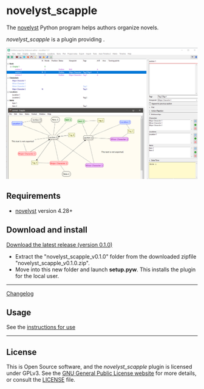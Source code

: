 # novelyst_scapple

The [novelyst](https://peter88213.github.io/novelyst/) Python program helps authors organize novels.  

*novelyst_scapple* is a plugin providing . 

![Screenshot](Screenshots/screen01.png)

## Requirements

- [novelyst](https://peter88213.github.io/novelyst/) version 4.28+

## Download and install

[Download the latest release (version 0.1.0)](https://github.com/peter88213/novelyst_scapple/raw/main/dist/novelyst_scapple_v0.1.0.zip)

- Extract the "novelyst_scapple_v0.1.0" folder from the downloaded zipfile "novelyst_scapple_v0.1.0.zip".
- Move into this new folder and launch **setup.pyw**. This installs the plugin for the local user.

---

[Changelog](changelog)

## Usage

See the [instructions for use](usage)

---

## License

This is Open Source software, and the *novelyst_scapple* plugin is licensed under GPLv3. See the
[GNU General Public License website](https://www.gnu.org/licenses/gpl-3.0.en.html) for more
details, or consult the [LICENSE](https://github.com/peter88213/novelyst_scapple/blob/main/LICENSE) file.
